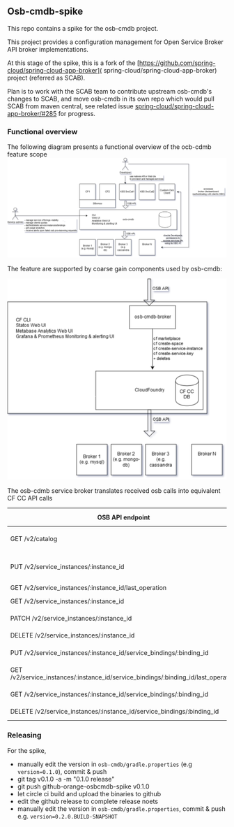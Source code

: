 
## Osb-cmdb-spike

This repo contains a spike for the osb-cmdb project.

This project provides a configuration management for Open Service Broker API broker implementations.

At this stage of the spike, this is a fork of the [https://github.com/spring-cloud/spring-cloud-app-broker]( spring-cloud/spring-cloud-app-broker) project (referred as SCAB).

Plan is to work with the SCAB team to contribute upstream osb-cmdb's changes to SCAB, and move osb-cmdb in its own repo which would pull SCAB from maven central, see related issue [spring-cloud/spring-cloud-app-broker/#285](https://github.com/spring-cloud/spring-cloud-app-broker/issues/285) for progress.

### Functional overview

The following diagram presents a functional overview of the ocb-cdmb feature scope
![Overview diagram](osb-cmdb/overview.png)

The feature are supported by coarse gain components used by osb-cmdb:

![Osb cmdb component diagrams](osb-cmdb/Osb-cmdb-zoom.png)

The osb-cdmb service broker translates received osb calls into equivalent CF CC API calls

OSB API endpoint | eq CF CLI UX
------------ | -------------
GET /v2/catalog | cf marketplace (WIP)
PUT /v2/service_instances/:instance_id | cf create-space (WIP) ; cf create-service
GET /v2/service_instances/:instance_id/last_operation | cf service
GET /v2/service_instances/:instance_id | cf service (WIP)
PATCH /v2/service_instances/:instance_id | cf update-service
DELETE /v2/service_instances/:instance_id | cf delete-service
PUT /v2/service_instances/:instance_id/service_bindings/:binding_id | cf create-service-key
GET /v2/service_instances/:instance_id/service_bindings/:binding_id/last_operation | cf get-service-key (WIP)
GET /v2/service_instances/:instance_id/service_bindings/:binding_id | cf get-service-key
DELETE /v2/service_instances/:instance_id/service_bindings/:binding_id | cf delete-service-key

### Releasing

For the spike, 
* manually edit the version in `osb-cmdb/gradle.properties` (e.g `version=0.1.0`), commit & push
* git tag v0.1.0 -a -m "0.1.0 release"
* git push github-orange-osbcmdb-spike  v0.1.0
* let circle ci build and upload the binaries to github
* edit the github release to complete release noets
* manually edit the version in `osb-cmdb/gradle.properties`, commit & push e.g. `version=0.2.0.BUILD-SNAPSHOT` 
